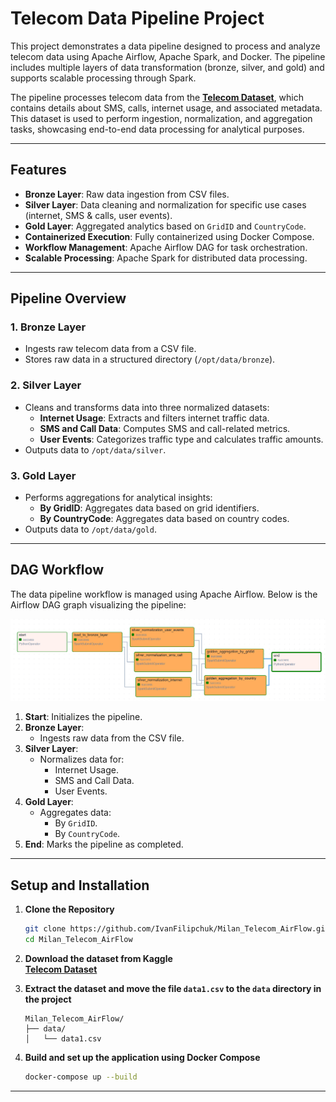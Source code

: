 # **Telecom Data Pipeline Project**

This project demonstrates a data pipeline designed to process and analyze telecom data using Apache Airflow, Apache Spark, and Docker. The pipeline includes multiple layers of data transformation (bronze, silver, and gold) and supports scalable processing through Spark.

The pipeline processes telecom data from the [**Telecom Dataset**](https://www.kaggle.com/datasets/freckled/telecom), which contains details about SMS, calls, internet usage, and associated metadata. This dataset is used to perform ingestion, normalization, and aggregation tasks, showcasing end-to-end data processing for analytical purposes.

---

## **Features**

- **Bronze Layer**: Raw data ingestion from CSV files.
- **Silver Layer**: Data cleaning and normalization for specific use cases (internet, SMS & calls, user events).
- **Gold Layer**: Aggregated analytics based on `GridID` and `CountryCode`.
- **Containerized Execution**: Fully containerized using Docker Compose.
- **Workflow Management**: Apache Airflow DAG for task orchestration.
- **Scalable Processing**: Apache Spark for distributed data processing.

---

## **Pipeline Overview**

### **1. Bronze Layer**
- Ingests raw telecom data from a CSV file.
- Stores raw data in a structured directory (`/opt/data/bronze`).

### **2. Silver Layer**
- Cleans and transforms data into three normalized datasets:
  - **Internet Usage**: Extracts and filters internet traffic data.
  - **SMS and Call Data**: Computes SMS and call-related metrics.
  - **User Events**: Categorizes traffic type and calculates traffic amounts.
- Outputs data to `/opt/data/silver`.

### **3. Gold Layer**
- Performs aggregations for analytical insights:
  - **By GridID**: Aggregates data based on grid identifiers.
  - **By CountryCode**: Aggregates data based on country codes.
- Outputs data to `/opt/data/gold`.

---

## **DAG Workflow**

The data pipeline workflow is managed using Apache Airflow. Below is the Airflow DAG graph visualizing the pipeline:

![Airflow DAG Graph](images/dag_graph.png)

1. **Start**: Initializes the pipeline.
2. **Bronze Layer**:
    - Ingests raw data from the CSV file.
3. **Silver Layer**:
    - Normalizes data for:
      - Internet Usage.
      - SMS and Call Data.
      - User Events.
4. **Gold Layer**:
    - Aggregates data:
      - By `GridID`.
      - By `CountryCode`.
5. **End**: Marks the pipeline as completed.

---

## **Setup and Installation**

1. **Clone the Repository**
   ```bash
   git clone https://github.com/IvanFilipchuk/Milan_Telecom_AirFlow.git
   cd Milan_Telecom_AirFlow
   ```
2. **Download the dataset from Kaggle**  
   [**Telecom Dataset**](https://www.kaggle.com/datasets/freckled/telecom)

3. **Extract the dataset and move the file `data1.csv` to the `data` directory in the project**  
   ```plaintext
   Milan_Telecom_AirFlow/
   ├── data/
   │   └── data1.csv
   ```
4. **Build and set up the application using Docker Compose**
   ```bash
   docker-compose up --build
   ```

---
